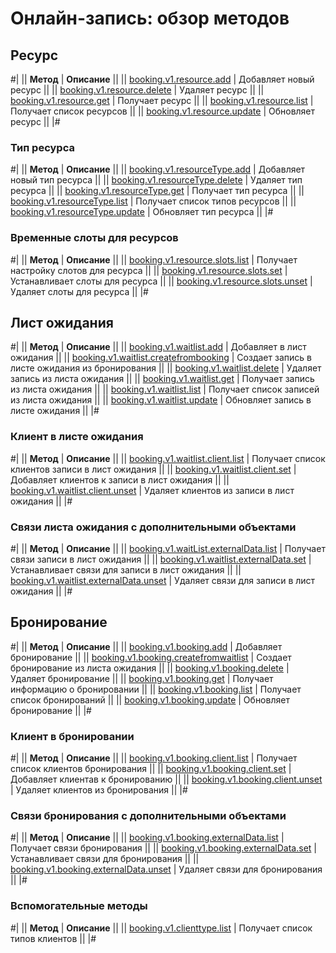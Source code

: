 # Онлайн-запись: обзор методов


## Ресурс

#|
|| **Метод** | **Описание** ||
|| [booking.v1.resource.add](./resource/booking-v1-resource-add.md) | Добавляет новый ресурс ||
|| [booking.v1.resource.delete](./resource/booking-v1-resource-delete.md) | Удаляет ресурс ||
|| [booking.v1.resource.get](./resource/booking-v1-resource-get.md) | Получает ресурс ||
|| [booking.v1.resource.list](./resource/booking-v1-resource-list.md) | Получает список ресурсов ||
|| [booking.v1.resource.update](./resource/booking-v1-resource-update.md) | Обновляет ресурс ||
|#

### Тип ресурса

#|
|| **Метод** | **Описание** ||
|| [booking.v1.resourceType.add](./resource/resource-type/booking-v1-resourcetype-add.md) | Добавляет новый тип ресурса ||
|| [booking.v1.resourceType.delete](./resource/resource-type/booking-v1-resourcetype-delete.md) | Удаляет тип ресурса ||
|| [booking.v1.resourceType.get](./resource/resource-type/booking-v1-resourcetype-get.md) | Получает тип ресурса ||
|| [booking.v1.resourceType.list](./resource/resource-type/booking-v1-resourcetype-list.md) | Получает список типов ресурсов ||
|| [booking.v1.resourceType.update](./resource/resource-type/booking-v1-resourcetype-update.md) | Обновляет тип ресурса ||
|#

### Временные слоты для ресурсов

#|
|| **Метод** | **Описание** ||
|| [booking.v1.resource.slots.list](./resource/slots/booking-v1-resource-slots-list.md) | Получает настройку слотов для ресурса ||
|| [booking.v1.resource.slots.set](./resource/slots/booking-v1-resource-slots-set.md) | Устанавливает слоты для ресурса ||
|| [booking.v1.resource.slots.unset](./resource/slots/booking-v1-resource-slots-unset.md) | Удаляет слоты для ресурса ||
|#

## Лист ожидания

#|
|| **Метод** | **Описание** ||
|| [booking.v1.waitlist.add](./waitlist/booking-v1-waitlist-add.md) | Добавляет в лист ожидания ||
|| [booking.v1.waitlist.createfrombooking](./waitlist/booking-v1-waitlist-createfrombooking.md) | Создает запись в листе ожидания из бронирования ||
|| [booking.v1.waitlist.delete](./waitlist/booking-v1-waitlist-delete.md) | Удаляет запись из листа ожидания ||
|| [booking.v1.waitlist.get](./waitlist/booking-v1-waitlist-get.md) | Получает запись из листа ожидания ||
|| [booking.v1.waitlist.list](./waitlist/booking-v1-waitlist-list.md) | Получает список записей из листа ожидания ||
|| [booking.v1.waitlist.update](./waitlist/booking-v1-waitlist-update.md) | Обновляет запись в листе ожидания ||
|#

### Клиент в листе ожидания

#|
|| **Метод** | **Описание** ||
|| [booking.v1.waitlist.client.list](./waitlist/client/booking-v1-waitlist-client-list.md) | Получает список клиентов записи в лист ожидания ||
|| [booking.v1.waitlist.client.set](./waitlist/client/booking-v1-waitlist-client-set.md) | Добавляет клиентов к записи в лист ожидания ||
|| [booking.v1.waitlist.client.unset](./waitlist/client/booking-v1-waitlist-client-unset.md) | Удаляет клиентов из записи в лист ожидания ||
|#

### Связи листа ожидания с дополнительными объектами

#|
|| **Метод** | **Описание** ||
|| [booking.v1.waitList.externalData.list](./waitlist/external-data/booking-v1-waitlist-externaldata-list.md) | Получает связи записи в лист ожидания ||
|| [booking.v1.waitlist.externalData.set](./waitlist/external-data/booking-v1-waitlist-externaldata-set.md) | Устанавливает связи для записи в лист ожидания ||
|| [booking.v1.waitlist.externalData.unset](./waitlist/external-data/booking-v1-waitlist-externaldata-unset.md) | Удаляет связи для записи в лист ожидания ||
|#

## Бронирование

#|
|| **Метод** | **Описание** ||
|| [booking.v1.booking.add](./booking/booking-v1-booking-add.md) | Добавляет бронирование ||
|| [booking.v1.booking.createfromwaitlist](./booking/booking-v1-booking-createfromwaitlist.md) | Создает бронирование из листа ожидания ||
|| [booking.v1.booking.delete](./booking/booking-v1-booking-delete.md) | Удаляет бронирование ||
|| [booking.v1.booking.get](./booking/booking-v1-booking-get.md) | Получает информацию о бронировании ||
|| [booking.v1.booking.list](./booking/booking-v1-booking-list.md) | Получает список бронирований ||
|| [booking.v1.booking.update](./booking/booking-v1-booking-update.md) | Обновляет бронирование ||
|#

### Клиент в бронировании

#|
|| **Метод** | **Описание** ||
|| [booking.v1.booking.client.list](./booking/client/booking-v1-booking-client-list.md) | Получает список клиентов бронирования ||
|| [booking.v1.booking.client.set](./booking/client/booking-v1-booking-client-set.md) | Добавляет клиентав к бронированию ||
|| [booking.v1.booking.client.unset](./booking/client/booking-v1-booking-client-unset.md) | Удаляет клиентов из бронирования ||
|#

### Связи бронирования с дополнительными объектами

#|
|| **Метод** | **Описание** ||
|| [booking.v1.booking.externalData.list](./booking/external-data/booking-v1-booking-externaldata-list.md) | Получает связи бронирования ||
|| [booking.v1.booking.externalData.set](./booking/external-data/booking-v1-booking-externaldata-set.md) | Устанавливает связи для бронирования ||
|| [booking.v1.booking.externalData.unset](./booking/external-data/booking-v1-booking-externaldata-unset.md) | Удаляет связи для бронирования ||
|#

### Вспомогательные методы

#|
|| **Метод** | **Описание** ||
|| [booking.v1.clienttype.list](./booking-v1-clienttype-list.md) | Получает список типов клиентов ||
|#
